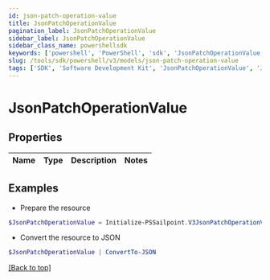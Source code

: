 ```yaml
---
id: json-patch-operation-value
title: JsonPatchOperationValue
pagination_label: JsonPatchOperationValue
sidebar_label: JsonPatchOperationValue
sidebar_class_name: powershellsdk
keywords: ['powershell', 'PowerShell', 'sdk', 'JsonPatchOperationValue', 'JsonPatchOperationValue'] 
slug: /tools/sdk/powershell/v3/models/json-patch-operation-value
tags: ['SDK', 'Software Development Kit', 'JsonPatchOperationValue', 'JsonPatchOperationValue']
---
```



# JsonPatchOperationValue

## Properties

Name | Type | Description | Notes
------------ | ------------- | ------------- | -------------

## Examples

- Prepare the resource
```powershell
$JsonPatchOperationValue = Initialize-PSSailpoint.V3JsonPatchOperationValue 
```

- Convert the resource to JSON
```powershell
$JsonPatchOperationValue | ConvertTo-JSON
```


[[Back to top]](#) 

